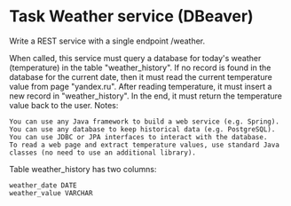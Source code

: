 # Task Weather service (DBeaver)

Write a REST service with a single endpoint /weather.

When called, this service must query a database for today's weather (temperature) in the table "weather_history". If no record is found in the database for the current date, then it must read the current temperature value from page "yandex.ru". After reading temperature, it must insert a new record in "weather_history". In the end, it must return the temperature value back to the user.
Notes:

    You can use any Java framework to build a web service (e.g. Spring).
    You can use any database to keep historical data (e.g. PostgreSQL).
    You can use JDBC or JPA interfaces to interact with the database.
    To read a web page and extract temperature values, use standard Java classes (no need to use an additional library).

Table weather_history has two columns:

    weather_date DATE
    weather_value VARCHAR

